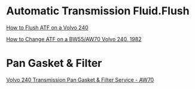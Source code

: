 # Automatic Transmission Fluid.Flush
[How to Flush ATF on a Volvo 240](https://youtu.be/qIKru4W4OSI)

[How to Change ATF on a BW55/AW70 Volvo 240, 1982](https://youtu.be/IxgyaQdr7c4)

# Pan Gasket & Filter
[Volvo 240 Transmission Pan Gasket & Filter Service - AW70](https://youtu.be/HZXzeQwN0kc)
